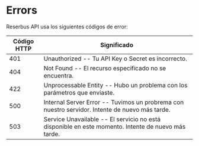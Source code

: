 # Errors

Reserbus API usa los siguientes códigos de error:

Código HTTP | Significado
---------- | -------
401 | Unauthorized -- Tu API Key o Secret es incorrecto.
404 | Not Found -- El recurso especificado no se encuentra.
422 | Unprocessable Entity -- Hubo un problema con los parámetros que enviaste.
500 | Internal Server Error -- Tuvimos un probrema con nuestro servidor. Intente de nuevo más tarde.
503 | Service Unavailable -- El servicio no está disponible en este momento. Intente de nuevo más tarde.
